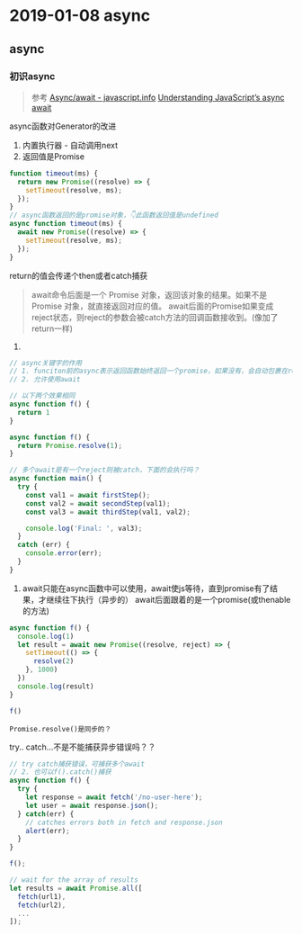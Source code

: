 <!-- markdownlint-disable -->
# 2019-01-08 async




## async
### 初识async

> 参考
[Async/await - javascript.info](https://javascript.info/async-await)
[Understanding JavaScript’s async await](https://ponyfoo.com/articles/understanding-javascript-async-await)


async函数对Generator的改进

1. 内置执行器 - 自动调用next
2. 返回值是Promise

```js
function timeout(ms) {
  return new Promise((resolve) => {
    setTimeout(resolve, ms);
  });
}
// async函数返回的是promise对象，👇此函数返回值是undefined
async function timeout(ms) {
  await new Promise((resolve) => {
    setTimeout(resolve, ms);
  });
}
```

return的值会传递个then或者catch捕获
> await命令后面是一个 Promise 对象，返回该对象的结果。如果不是 Promise 对象，就直接返回对应的值。
> await后面的Promise如果变成reject状态，则reject的参数会被catch方法的回调函数接收到。(像加了return一样)


1.
```js
// async关键字的作用
// 1. funciton前的async表示返回函数始终返回一个promise，如果没有，会自动包裹在resolved promise中
// 2. 允许使用await

// 以下两个效果相同 
async function f() {
  return 1
}

async function f() {
  return Promise.resolve(1);
}
```

```js 
// 多个await是有一个reject则被catch，下面的会执行吗？
async function main() {
  try {
    const val1 = await firstStep();
    const val2 = await secondStep(val1);
    const val3 = await thirdStep(val1, val2);

    console.log('Final: ', val3);
  }
  catch (err) {
    console.error(err);
  }
}
```



1. await只能在async函数中可以使用，await使js等待，直到promise有了结果，才继续往下执行（异步的）
   await后面跟着的是一个promise(或thenable的方法)
```js
async function f() {
  console.log(1)
  let result = await new Promise((resolve, reject) => {
    setTimeout(() => {
      resolve(2)
    }, 1000)
  })
  console.log(result)
}

f()
```


```
Promise.resolve()是同步的？
```

try.. catch...不是不能捕获异步错误吗？？
```js
// try catch捕获错误，可捕获多个await
// 2. 也可以f().catch()捕获
async function f() {
  try {
    let response = await fetch('/no-user-here');
    let user = await response.json();
  } catch(err) {
    // catches errors both in fetch and response.json
    alert(err);
  }
}

f();
```


```js
// wait for the array of results
let results = await Promise.all([
  fetch(url1),
  fetch(url2),
  ...
]);
```
